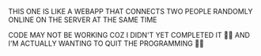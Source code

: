 THIS ONE IS LIKE A WEBAPP THAT CONNECTS TWO PEOPLE RANDOMLY ONLINE ON THE SERVER AT THE SAME TIME 

CODE MAY NOT BE WORKING COZ I DIDN'T YET COMPLETED IT 🤧🤧 AND I'M ACTUALLY WANTING TO QUIT THE PROGRAMMING 🤣🤣
